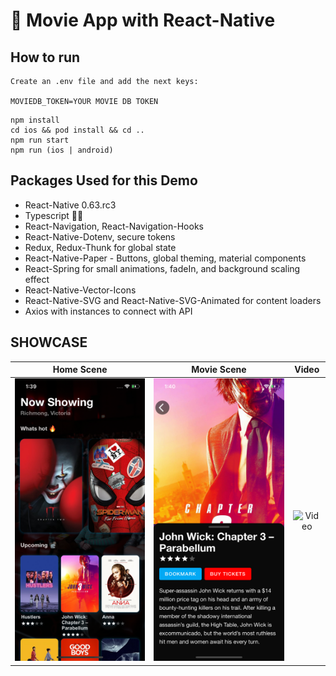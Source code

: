 # :space_invader: Movie App with React-Native

## How to run

```
Create an .env file and add the next keys:

MOVIEDB_TOKEN=YOUR MOVIE DB TOKEN
```

```
npm install
cd ios && pod install && cd ..
npm run start
npm run (ios | android)
```

## Packages Used for this Demo

- React-Native 0.63.rc3
- Typescript 🙌🏽
- React-Navigation, React-Navigation-Hooks
- React-Native-Dotenv, secure tokens
- Redux, Redux-Thunk for global state
- React-Native-Paper - Buttons, global theming, material components
- React-Spring for small animations, fadeIn, and background scaling effect
- React-Native-Vector-Icons
- React-Native-SVG and React-Native-SVG-Animated for content loaders
- Axios with instances to connect with API

## SHOWCASE

|               Home Scene                |                Movie Scene                |             Video              |
| :-------------------------------------: | :---------------------------------------: | :----------------------------: |
| ![Home Scene](./showcase/HomeScene.png) | ![Movie Scene](./showcase/MovieScene.png) | ![Video](./showcase/video.gif) |
